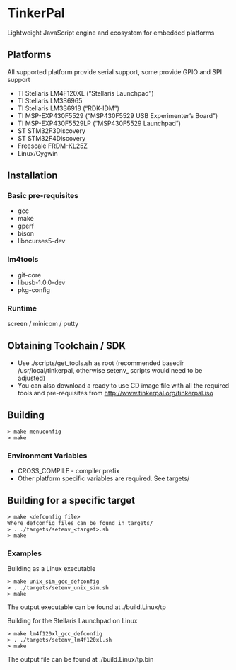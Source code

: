 TinkerPal
=========
Lightweight JavaScript engine and ecosystem for embedded platforms

Platforms
---------
All supported platform provide serial support, some provide GPIO and SPI support
- TI Stellaris LM4F120XL (“Stellaris Launchpad”)
- TI Stellaris LM3S6965
- TI Stellaris LM3S6918 (“RDK-IDM”)
- TI MSP-EXP430F5529 (“MSP430F5529 USB Experimenter’s Board”)
- TI MSP-EXP430F5529LP (“MSP430F5529 Launchpad”)
- ST STM32F3Discovery
- ST STM32F4Discovery
- Freescale FRDM-KL25Z
- Linux/Cygwin

Installation
------------
### Basic pre-requisites
- gcc
- make
- gperf
- bison
- libncurses5-dev

### lm4tools
- git-core
- libusb-1.0.0-dev
- pkg-config

### Runtime
screen / minicom / putty

Obtaining Toolchain / SDK
-------------------------
- Use ./scripts/get_tools.sh as root (recommended basedir /usr/local/tinkerpal,
  otherwise setenv_<target> scripts would need to be adjusted)
- You can also download a ready to use CD image file with all the required tools and pre-requisites from http://www.tinkerpal.org/tinkerpal.iso

Building
--------
```
> make menuconfig
> make
```

### Environment Variables
- CROSS_COMPILE - compiler prefix
- Other platform specific variables are required. See targets/

Building for a specific target
------------------------------
```
> make <defconfig file>
Where defconfig files can be found in targets/
> . ./targets/setenv_<target>.sh
> make
```

### Examples

Building as a Linux executable
```
> make unix_sim_gcc_defconfig
> . ./targets/setenv_unix_sim.sh
> make
```
The output executable can be found at ./build.Linux/tp

Building for the Stellaris Launchpad on Linux
```
> make lm4f120xl_gcc_defconfig
> . ./targets/setenv_lm4f120xl.sh
> make
```

The output file can be found at ./build.Linux/tp.bin
